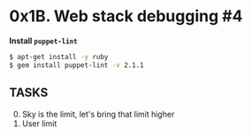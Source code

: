 # 0x1B. Web stack debugging #4

**Install `puppet-lint`**

```bash
$ apt-get install -y ruby
$ gem install puppet-lint -v 2.1.1
```

## TASKS

0. Sky is the limit, let's bring that limit higher
1. User limit
